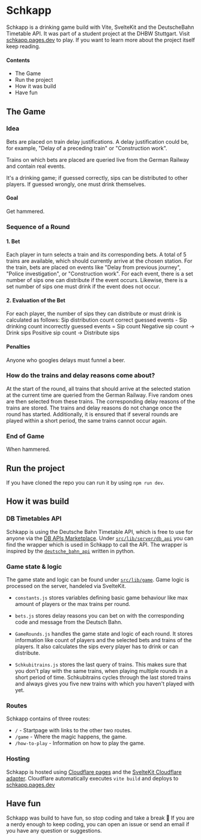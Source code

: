 # Schkapp
Schkapp is a drinking game build with Vite, SvelteKit and the DeutscheBahn Timetable API. It was part of a student project at the DHBW Stuttgart.
Visit [schkapp.pages.dev](https://schkapp.pages.dev) to play. If you want to learn more about the project itself keep reading.

#### Contents
* The Game
* Run the project
* How it was build
* Have fun


## The Game

### Idea
Bets are placed on train delay justifications. A delay justification could be, for example,
"Delay of a preceding train" or "Construction work".

Trains on which bets are placed are queried live from the German Railway and contain real
events.

It's a drinking game; if guessed correctly, sips can be distributed to other players. If guessed
wrongly, one must drink themselves.

#### Goal
Get hammered.

### Sequence of a Round
#### 1. Bet
Each player in turn selects a train and its corresponding bets.
A total of 5 trains are available, which should currently arrive at the chosen station.
For the train, bets are placed on events like "Delay from previous journey", "Police investigation", or
"Construction work".
For each event, there is a set number of sips one can distribute if the event occurs.
Likewise, there is a set number of sips one must drink if the event does not occur.

#### 2. Evaluation of the Bet
For each player, the number of sips they can distribute or must drink is calculated as follows:
Sip distribution count correct guessed events - Sip drinking count incorrectly guessed events =
Sip count
Negative sip count -> Drink sips
Positive sip count -> Distribute sips

#### Penalties
Anyone who googles delays must funnel a beer.

### How do the trains and delay reasons come about?
At the start of the round, all trains that should arrive at the selected station at the current time are queried from the
German Railway. Five random ones are then selected from these trains.
The corresponding delay reasons of the trains are stored.
The trains and delay reasons do not change once the round has started.
Additionally, it is ensured that if several rounds are played within a short period, the same
trains cannot occur again.

### End of Game
When hammered.

## Run the project
If you have cloned the repo you can run it by using `npm run dev`.


## How it was build

### DB Timetables API
Schkapp is using the Deutsche Bahn Timetable API, which is free to use for anyone via the [DB APIs Marketplace](https://developers.deutschebahn.com/db-api-marketplace/apis/).
Under [`src/lib/server/db_api`](https://github.com/matzesoft/schkapp/tree/main/src/lib/server/db_api) you can find the wrapper which is used in Schkapp to call the API. The wrapper is inspired by the [`deutsche_bahn_api`](https://github.com/Tutorialwork/deutsche_bahn_api) written in python.

### Game state & logic
The game state and logic can be found under [`src/lib/game`](https://github.com/matzesoft/schkapp/tree/main/src/lib/game). Game logic is processed on the server, handeled via SvelteKit.

* `constants.js` stores variables defining basic game behaviour like max amount of players or the max trains per round.

* `bets.js` stores delay reasons you can bet on with the corresponding code and message from the Deutsch Bahn.

* `GameRounds.js` handles the game state and logic of each round. It stores information like count of players and the selected bets and trains of the players. It also calculates the sips every player has to drink or can distribute.

* `Schkubitrains.js` stores the last query of trains. This makes sure that you don't play with the same trains, when playing multiple rounds in a short period of time. Schkubitrains cycles through the last stored trains and always gives you five new trains with which you haven't played with yet.

### Routes
Schkapp contains of three routes:
* `/` - Startpage with links to the other two routes.
* `/game` - Where the magic happens, the game.
* `/how-to-play` - Information on how to play the game.

### Hosting
Schkapp is hosted using [Cloudflare pages](https://pages.cloudflare.com) and the [SvelteKit Cloudflare adapter](https://kit.svelte.dev/docs/adapter-cloudflare). Cloudflare automatically executes `vite build` and deploys to [schkapp.pages.dev](https://schkapp.pages.dev)

## Have fun
Schkapp was build to have fun, so stop coding and take a break 🍻 If you are a nerdy enough to keep coding, you can open an issue or send an email if you have any question or suggestions.

